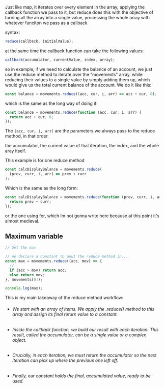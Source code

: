 Just like map, it iterates over every element in the array, applying the callback function we pass to it, but reduce does this with the objective of turning all the array into a single value, processing the whole array with whatever funciton we pass as a callback

syntax:

```javascript
reduce(callback, initialValue);
```

at the same time the callback function can take the following values:

```javascript
callback(accumulator, currentValue, index, array);
```

so in example, if we need to calculate the balance of an account, we just use the reduce method to iterate over the "movements" array, while reducing their values to a single value by simply adding them up, which would give us the total current balance of the account. We do it like this:

```javascript
const balance = movements.reduce((acc, cur, i, arr) => acc + cur, 0);
```

which is the same as the long way of doing it:

```javascript
const balance = movements.reduce(function (acc, cur, i, arr) {
  return acc + cur, 0;
});
```

The `(acc, cur, i, arr)` are the parameters we always pass to the reduce method, in that order.

the accumulator, the current value of that iteration, the index, and the whole aray itself.

This example is for one reduce method

```javascript
const calcDisplayBalance = movements.reduce(
  (prev, curr, i, arr) => prev + curr
);
```

Which is the same as the long form:

```javascript
const calcDisplayBalance = movements.reduce(function (prev, curr, i, arr) {
  return prev + curr;
});
```

or the one using for, which Im not gonna write here because at this point it's almost medieval.

## Maximum variable

```javascript
// Get the max

// We declare a constant to pout the reduce method in...
const max = movements.reduce((acc, mov) => {
  //
  if (acc > mov) return acc;
  else return mov;
}, movements[0]);

console.log(max);
```

This is my main takeaway of the reduce method workflow:

- ###### We start with an array of items. We apply the .reduce() method to this array and assign its final return value to a constant.

- ###### Inside the callback function, we build our result with each iteration. This result, called the accumulator, can be a single value or a complex object.

- ###### Crucially, in each iteration, we must return the accumulator so the next iteration can pick up where the previous one left off.

- ###### Finally, our constant holds the final, accumulated value, ready to be used.
